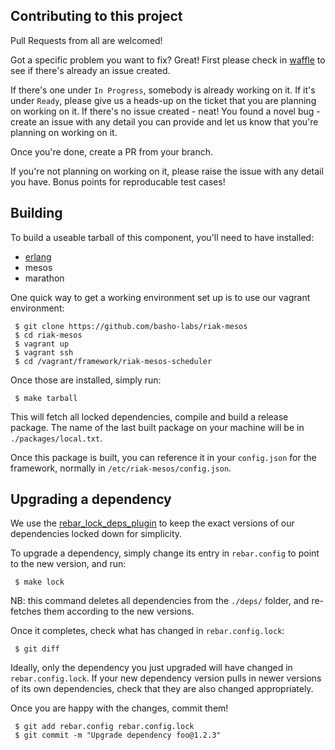 Contributing to this project
----------

Pull Requests from all are welcomed!

Got a specific problem you want to fix? Great!
First please check in [waffle](https://waffle.io/basho-labs/riak-mesos) to see if
there's already an issue created.

If there's one under `In Progress`, somebody is already working on it.
If it's under `Ready`, please give us a heads-up on the ticket that you are planning on working on it.
If there's no issue created - neat! You found a novel bug - create an issue with any detail
you can provide and let us know that you're planning on working on it.

Once you're done, create a PR from your branch.

If you're not planning on working on it, please raise the issue with any detail you
have. Bonus points for reproducable test cases!

Building
---------

To build a useable tarball of this component, you'll need to have installed:

 - [erlang](http://docs.basho.com/riak/kv/2.1.4/setup/installing/source/erlang/)
 - mesos
 - marathon


One quick way to get a working environment set up is to use our vagrant environment:

```
 $ git clone https://github.com/basho-labs/riak-mesos
 $ cd riak-mesos
 $ vagrant up
 $ vagrant ssh
 $ cd /vagrant/framework/riak-mesos-scheduler
```

Once those are installed, simply run:

```
 $ make tarball
```

This will fetch all locked dependencies, compile and build a release package. The name
of the last built package on your machine will be in `./packages/local.txt`.


Once this package is built, you can reference it in your `config.json` for the framework,
normally in `/etc/riak-mesos/config.json`.


Upgrading a dependency
----------

We use the [rebar_lock_deps_plugin](https://github.com/seth/rebar_lock_deps_plugin) to keep
the exact versions of our dependencies locked down for simplicity.

To upgrade a dependency, simply change its entry in `rebar.config` to point to the new
version, and run:

```
 $ make lock
```

NB: this command deletes all dependencies from the `./deps/` folder, and re-fetches them
according to the new versions.

Once it completes, check what has changed in `rebar.config.lock`:

```
 $ git diff
```

Ideally, only the dependency you just upgraded will have changed in `rebar.config.lock`.
If your new dependency version pulls in newer versions of its own dependencies, check
that they are also changed appropriately.

Once you are happy with the changes, commit them!

```
 $ git add rebar.config rebar.config.lock
 $ git commit -m "Upgrade dependency foo@1.2.3"
```

